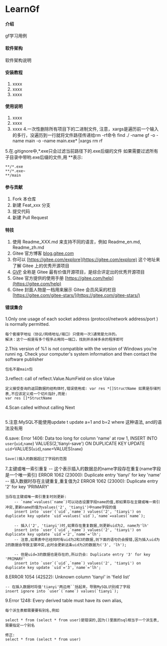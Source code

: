 # LearnGf

#### 介绍
gf学习用例

#### 软件架构
软件架构说明


#### 安装教程

1.  xxxx
2.  xxxx
3.  xxxx

#### 使用说明

1.  xxxx
2.  xxxx
3.  xxxx
4.一次性删除所有项目下的二进制文件, 注意，xargs是遍历前一个输入的多行，没遍历到一行就将文件路径传递给rm -rf命令
find ./ -name gf -o -name main -o -name main.exe* |xargs rm rf

5.在.gitignore中,*.exe只会过滤当前路径下的.exe后缀的文件
如果需要过滤所有子目录中带哟.exe后缀的文件,用 **表示:
```text
**/*.exe
**/*.exe~
**/main
```
#### 参与贡献

1.  Fork 本仓库
2.  新建 Feat_xxx 分支
3.  提交代码
4.  新建 Pull Request


#### 特技

1.  使用 Readme\_XXX.md 来支持不同的语言，例如 Readme\_en.md, Readme\_zh.md
2.  Gitee 官方博客 [blog.gitee.com](https://blog.gitee.com)
3.  你可以 [https://gitee.com/explore](https://gitee.com/explore) 这个地址来了解 Gitee 上的优秀开源项目
4.  [GVP](https://gitee.com/gvp) 全称是 Gitee 最有价值开源项目，是综合评定出的优秀开源项目
5.  Gitee 官方提供的使用手册 [https://gitee.com/help](https://gitee.com/help)
6.  Gitee 封面人物是一档用来展示 Gitee 会员风采的栏目 [https://gitee.com/gitee-stars/](https://gitee.com/gitee-stars/)


#### 错误集合
1.Only one usage of each socket address (protocol/network address/port
) is normally permitted.
```text
每个套接字地址（协议/网络地址/端口）只使用一次)通常是允许的。
解决：这个一般是有多个程序占用同一端口，找到并杀掉多余的程序即可
```

2.This version of %1 is not compatible with the version of Windows you're runni
ng. Check your computer's system information and then contact the software publisher
```text
包名不是main包
```

3.reflect: call of reflect.Value.NumField on slice Value
```text
定义接受查询的返回数据的结构体时,错误使用成: var res *[]StructName 如果是存储列表,不应该定义成一个切片指针,而是: 
var res []*StructName
```

4.Scan called without calling Next
```text

```

5.注意:MySQL不能使用update t update a=1 and b=2 where 这种语法, and的语法没有用

6.save: Error 1406: Data too long for column 'name' at row 1, INSERT INTO `user`(`uid`,`name`) VALUES(2,'tianyi-save') 
ON DUPLICATE KEY UPDATE `uid`=VALUES(`uid`),`name`=VALUES(`name`)
```text
Save()插入的数据超过了字段的范围
```

7.主键或唯一索引重复
    -- 这个表示插入的数据总的name字段存在重复(name字段是一个唯一索引)
    ERROR 1062 (23000): Duplicate entry 'tianyi' for key 'name'
    -- 插入数据时存在主键重复,重复值为2
    ERROR 1062 (23000): Duplicate entry '2' for key 'PRIMARY'
```text
当存在主键或唯一索引重复时则更新:
    -- `name`=values(`name`)可以动态设置字段name的值,即如果存在主键或唯一索引冲突,更新name的值为values('2', 'tianyi')中name字段的值
    insert into `user`(`uid`,`name`) values('2', 'tianyi') on duplicate key update `uid`=values(`uid`),`name`=values(`name`);

    -- 插入('2', 'tianyi')时,如果存在重复数据,则更新uid为2, name为'lh'
    insert into `user`(`uid`,`name`) values('2', 'tianyi') on duplicate key update `uid`='2',`name`='lh';
    -- 注意,如果表中已经同时有uid为2和3的数据,则下面的语句仍会报错,因为插入uid为2的数据会导致主键冲突,此时会更新这条uid为2的数据为('3', 'lh');

    -- 但是uid=3的数据也是存在的,所以仍会: Duplicate entry '3' for key 'PRIMARY'
    insert into `user`(`uid`,`name`) values('2', 'tianyi') on duplicate key update `uid`='3',`name`='lh';
```

8.ERROR 1054 (42S22): Unknown column 'tianyi' in 'field list'
```text
-- 在插入数据时将值'tianyi'两边用``括起来，导致MySQL识别成了字段
insert ignore into `user`(`name`) values(`tianyi`);
```

9.Error 1248: Every derived table must have its own alias,
```text
每个派生表都需要要有别名,例如

select * from (select * from user)是错误的,因为()里面的sql相当于一个派生表,需要指定一个别名

修正:
select * from (select * from user) 
```


